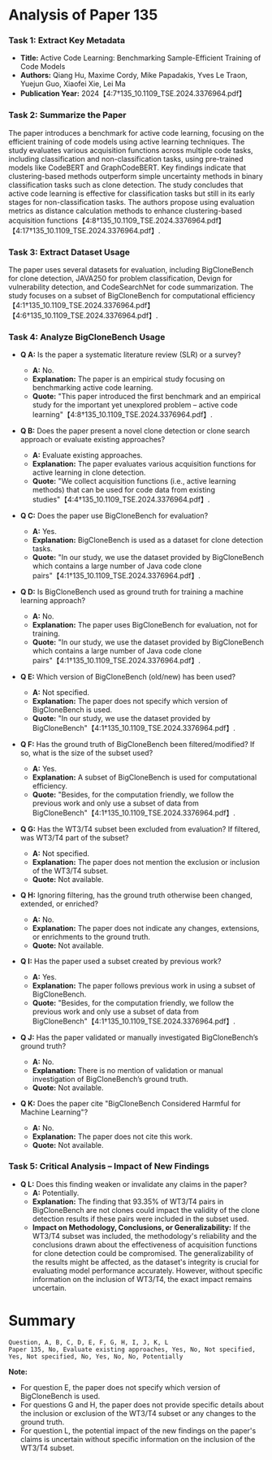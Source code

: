 # Analysis of Paper 135

### Task 1: Extract Key Metadata

- **Title:** Active Code Learning: Benchmarking Sample-Efficient Training of Code Models
- **Authors:** Qiang Hu, Maxime Cordy, Mike Papadakis, Yves Le Traon, Yuejun Guo, Xiaofei Xie, Lei Ma
- **Publication Year:** 2024【4:7†135_10.1109_TSE.2024.3376964.pdf】

### Task 2: Summarize the Paper

The paper introduces a benchmark for active code learning, focusing on the efficient training of code models using active learning techniques. The study evaluates various acquisition functions across multiple code tasks, including classification and non-classification tasks, using pre-trained models like CodeBERT and GraphCodeBERT. Key findings indicate that clustering-based methods outperform simple uncertainty methods in binary classification tasks such as clone detection. The study concludes that active code learning is effective for classification tasks but still in its early stages for non-classification tasks. The authors propose using evaluation metrics as distance calculation methods to enhance clustering-based acquisition functions【4:8†135_10.1109_TSE.2024.3376964.pdf】【4:17†135_10.1109_TSE.2024.3376964.pdf】.

### Task 3: Extract Dataset Usage

The paper uses several datasets for evaluation, including BigCloneBench for clone detection, JAVA250 for problem classification, Devign for vulnerability detection, and CodeSearchNet for code summarization. The study focuses on a subset of BigCloneBench for computational efficiency【4:1†135_10.1109_TSE.2024.3376964.pdf】【4:6†135_10.1109_TSE.2024.3376964.pdf】.

### Task 4: Analyze BigCloneBench Usage

- **Q A:** Is the paper a systematic literature review (SLR) or a survey?
  - **A:** No.
  - **Explanation:** The paper is an empirical study focusing on benchmarking active code learning.
  - **Quote:** "This paper introduced the first benchmark and an empirical study for the important yet unexplored problem – active code learning"【4:8†135_10.1109_TSE.2024.3376964.pdf】.

- **Q B:** Does the paper present a novel clone detection or clone search approach or evaluate existing approaches?
  - **A:** Evaluate existing approaches.
  - **Explanation:** The paper evaluates various acquisition functions for active learning in clone detection.
  - **Quote:** "We collect acquisition functions (i.e., active learning methods) that can be used for code data from existing studies"【4:4†135_10.1109_TSE.2024.3376964.pdf】.

- **Q C:** Does the paper use BigCloneBench for evaluation?
  - **A:** Yes.
  - **Explanation:** BigCloneBench is used as a dataset for clone detection tasks.
  - **Quote:** "In our study, we use the dataset provided by BigCloneBench which contains a large number of Java code clone pairs"【4:1†135_10.1109_TSE.2024.3376964.pdf】.

- **Q D:** Is BigCloneBench used as ground truth for training a machine learning approach?
  - **A:** No.
  - **Explanation:** The paper uses BigCloneBench for evaluation, not for training.
  - **Quote:** "In our study, we use the dataset provided by BigCloneBench which contains a large number of Java code clone pairs"【4:1†135_10.1109_TSE.2024.3376964.pdf】.

- **Q E:** Which version of BigCloneBench (old/new) has been used?
  - **A:** Not specified.
  - **Explanation:** The paper does not specify which version of BigCloneBench is used.
  - **Quote:** "In our study, we use the dataset provided by BigCloneBench"【4:1†135_10.1109_TSE.2024.3376964.pdf】.

- **Q F:** Has the ground truth of BigCloneBench been filtered/modified? If so, what is the size of the subset used?
  - **A:** Yes.
  - **Explanation:** A subset of BigCloneBench is used for computational efficiency.
  - **Quote:** "Besides, for the computation friendly, we follow the previous work and only use a subset of data from BigCloneBench"【4:1†135_10.1109_TSE.2024.3376964.pdf】.

- **Q G:** Has the WT3/T4 subset been excluded from evaluation? If filtered, was WT3/T4 part of the subset?
  - **A:** Not specified.
  - **Explanation:** The paper does not mention the exclusion or inclusion of the WT3/T4 subset.
  - **Quote:** Not available.

- **Q H:** Ignoring filtering, has the ground truth otherwise been changed, extended, or enriched?
  - **A:** No.
  - **Explanation:** The paper does not indicate any changes, extensions, or enrichments to the ground truth.
  - **Quote:** Not available.

- **Q I:** Has the paper used a subset created by previous work?
  - **A:** Yes.
  - **Explanation:** The paper follows previous work in using a subset of BigCloneBench.
  - **Quote:** "Besides, for the computation friendly, we follow the previous work and only use a subset of data from BigCloneBench"【4:1†135_10.1109_TSE.2024.3376964.pdf】.

- **Q J:** Has the paper validated or manually investigated BigCloneBench’s ground truth?
  - **A:** No.
  - **Explanation:** There is no mention of validation or manual investigation of BigCloneBench’s ground truth.
  - **Quote:** Not available.

- **Q K:** Does the paper cite "BigCloneBench Considered Harmful for Machine Learning"?
  - **A:** No.
  - **Explanation:** The paper does not cite this work.
  - **Quote:** Not available.

### Task 5: Critical Analysis – Impact of New Findings

- **Q L:** Does this finding weaken or invalidate any claims in the paper?
  - **A:** Potentially.
  - **Explanation:** The finding that 93.35% of WT3/T4 pairs in BigCloneBench are not clones could impact the validity of the clone detection results if these pairs were included in the subset used.
  - **Impact on Methodology, Conclusions, or Generalizability:** If the WT3/T4 subset was included, the methodology's reliability and the conclusions drawn about the effectiveness of acquisition functions for clone detection could be compromised. The generalizability of the results might be affected, as the dataset's integrity is crucial for evaluating model performance accurately. However, without specific information on the inclusion of WT3/T4, the exact impact remains uncertain.

# Summary

```plaintext
Question, A, B, C, D, E, F, G, H, I, J, K, L
Paper 135, No, Evaluate existing approaches, Yes, No, Not specified, Yes, Not specified, No, Yes, No, No, Potentially
```

**Note:**  
- For question E, the paper does not specify which version of BigCloneBench is used.
- For questions G and H, the paper does not provide specific details about the inclusion or exclusion of the WT3/T4 subset or any changes to the ground truth.
- For question L, the potential impact of the new findings on the paper's claims is uncertain without specific information on the inclusion of the WT3/T4 subset.

